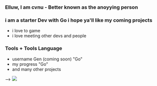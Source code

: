 ### Elluw, I am cvnu - Better known as the anoyying person

### i am a starter Dev with Go i hope ya'll like my coming projects
- i love to game
- i love meeting other devs and people


### Tools + Tools Language
- username Gen (coming soon) "Go"
- my progress "Go"
- and many other projects

<!---------MY-GITHUB-STATS------------------->

</p> -->
<img src="https://github-readme-stats.vercel.app/api?username=cvnu&show_icons=true&theme=midnight-purple&count_private=true&hide_border=true&include_all_commits=true">

<p href="https://discord.gg/uRGa4TJt7f" align="center">
    <img alt="" src=https://lanyard.cnrad.dev/api/986309129683492894/>
</p>
